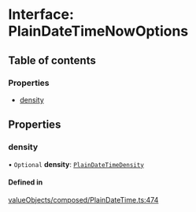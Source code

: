 # Interface: PlainDateTimeNowOptions

## Table of contents

### Properties

- [density](../wiki/PlainDateTimeNowOptions#density)

## Properties

### density

• `Optional` **density**: [`PlainDateTimeDensity`](../wiki/Exports#plaindatetimedensity)

#### Defined in

[valueObjects/composed/PlainDateTime.ts:474](https://github.com/pcprinz/DDD-basics/blob/347e30e/src/valueObjects/composed/PlainDateTime.ts#L474)
